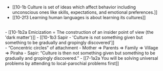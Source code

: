 - [[10-1b Culture is set of ideas which affect behavior including unconscious ones like skills, expectations, and emotional preferences.]]
- [[10-2f3 Learning human languages is about learning its cultures]]
<br>
- [[10-1b2a Emicization = The construction of an insider point of view (the 'dark matter')]]
- [[10-1b3 Sapir - 'Culture is not something given but something to be gradually and gropingly discovered']]
<br>
- “Concentric circles” of attachment
    - Mother ⇒ Parents ⇒ Family ⇒ Village ⇒ Piraha
	    - Sapir: “Culture is then not something given but something to be gradually and gropingly discovered.”
		    - [[7-1a2a You will be solving universal problems by attending to local-parochial problems first]]

